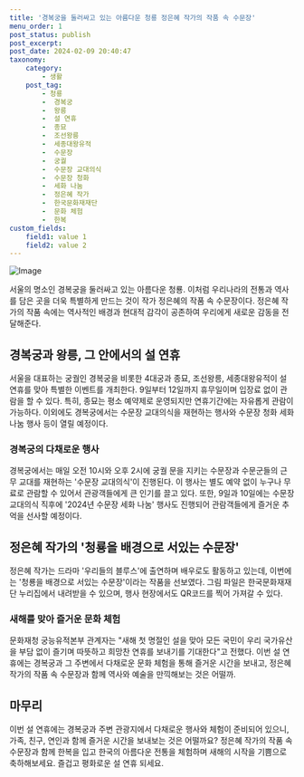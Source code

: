 ```yaml
---
title: '경복궁을 둘러싸고 있는 아름다운 청룡 정은혜 작가의 작품 속 수문장'
menu_order: 1
post_status: publish
post_excerpt: 
post_date: 2024-02-09 20:40:47
taxonomy:
    category:
        - 생활
    post_tag:
        - 청룡
        -  경복궁
        -  왕릉
        -  설 연휴
        -  종묘
        -  조선왕릉
        -  세종대왕유적
        -  수문장
        -  궁궐
        -  수문장 교대의식
        -  수문장 청화
        -  세화 나눔
        -  정은혜 작가
        -  한국문화재재단
        -  문화 체험
        -  한복
custom_fields:
    field1: value 1
    field2: value 2
---
```


![Image](https://imgnews.pstatic.net/image/662/2024/02/09/0000037348_001_20240209060109987.jpg?type=w647)

서울의 명소인 경복궁을 둘러싸고 있는 아름다운 청룡. 이처럼 우리나라의 전통과 역사를 담은 곳을 더욱 특별하게 만드는 것이 작가 정은혜의 작품 속 수문장이다. 정은혜 작가의 작품 속에는 역사적인 배경과 현대적 감각이 공존하여 우리에게 새로운 감동을 전달해준다.
## 경복궁과 왕릉, 그 안에서의 설 연휴
서울을 대표하는 궁궐인 경복궁을 비롯한 4대궁과 종묘, 조선왕릉, 세종대왕유적이 설 연휴를 맞아 특별한 이벤트를 개최한다. 9일부터 12일까지 휴무일이며 입장료 없이 관람을 할 수 있다. 특히, 종묘는 평소 예약제로 운영되지만 연휴기간에는 자유롭게 관람이 가능하다. 이외에도 경복궁에서는 수문장 교대의식을 재현하는 행사와 수문장 청화 세화 나눔 행사 등이 열릴 예정이다.
### 경복궁의 다채로운 행사
경복궁에서는 매일 오전 10시와 오후 2시에 궁궐 문을 지키는 수문장과 수문군들의 근무 교대를 재현하는 '수문장 교대의식'이 진행된다. 이 행사는 별도 예약 없이 누구나 무료로 관람할 수 있어서 관광객들에게 큰 인기를 끌고 있다. 또한, 9일과 10일에는 수문장 교대의식 직후에 '2024년 수문장 세화 나눔' 행사도 진행되어 관람객들에게 즐거운 추억을 선사할 예정이다.
## 정은혜 작가의 '청룡을 배경으로 서있는 수문장'
정은혜 작가는 드라마 '우리들의 블루스'에 출연하며 배우로도 활동하고 있는데, 이번에는 '청룡을 배경으로 서있는 수문장'이라는 작품을 선보였다. 그림 파일은 한국문화재재단 누리집에서 내려받을 수 있으며, 행사 현장에서도 QR코드를 찍어 가져갈 수 있다.
### 새해를 맞아 즐거운 문화 체험
문화재청 궁능유적본부 관계자는 "새해 첫 명절인 설을 맞아 모든 국민이 우리 국가유산을 부담 없이 즐기며 따뜻하고 희망찬 연휴를 보내기를 기대한다"고 전했다. 이번 설 연휴에는 경복궁과 그 주변에서 다채로운 문화 체험을 통해 즐거운 시간을 보내고, 정은혜 작가의 작품 속 수문장과 함께 역사와 예술을 만끽해보는 것은 어떨까.
## 마무리
이번 설 연휴에는 경복궁과 주변 관광지에서 다채로운 행사와 체험이 준비되어 있으니, 가족, 친구, 연인과 함께 즐거운 시간을 보내보는 것은 어떨까요? 정은혜 작가의 작품 속 수문장과 함께 한복을 입고 한국의 아름다운 전통을 체험하며 새해의 시작을 기쁨으로 축하해보세요. 즐겁고 평화로운 설 연휴 되세요.
